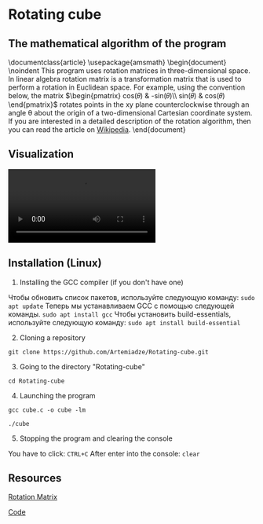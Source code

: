# Rotating cube

## The mathematical algorithm of the program
\documentclass{article}
\usepackage{amsmath}
\begin{document}
\noindent This program uses rotation matrices in three-dimensional space. In linear algebra rotation matrix is a transformation matrix that is used to perform a rotation in Euclidean space. For example, using the convention below, the matrix
$\begin{pmatrix}
cos(𝜃) & -sin(𝜃)\\
sin(𝜃) & cos(𝜃)
\end{pmatrix}$
rotates points in the xy plane counterclockwise through an angle θ about the origin of a two-dimensional Cartesian coordinate system.
If you are interested in a detailed description of the rotation algorithm, then you can read the article on [Wikipedia](https://en.wikipedia.org/wiki/Rotation_matrix).
\end{document}

## Visualization

![GIF](Movie.MOV)
## Installation (Linux)
1. Installing the GCC compiler (if you don't have one)

Чтобы обновить список пакетов, используйте следующую команду:
```sudo apt update```
Теперь мы устанавливаем GCC с помощью следующей команды.
```sudo apt install gcc```
Чтобы установить build-essentials, используйте следующую команду:
```sudo apt install build-essential```

2. Cloning a repository

```git clone https://github.com/Artemiadze/Rotating-cube.git```

3. Going to the directory "Rotating-cube"

```cd Rotating-cube```

4. Launching the program

```gcc cube.c -o cube -lm```

```./cube```

 5. Stopping the program and clearing the console

 You have to click:
 ```CTRL+C```
 After  enter into the console:
 ```clear```

 ## Resources

 [Rotation Matrix](https://en.wikipedia.org/wiki/Rotation_matrix)

 [Code](https://www.youtube.com/watch?v=p09i_hoFdd0)